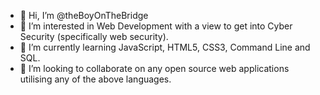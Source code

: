 - 👋 Hi, I’m @theBoyOnTheBridge
- 👀 I’m interested in Web Development with a view to get into Cyber Security (specifically web security).
- 🌱 I’m currently learning JavaScript, HTML5, CSS3, Command Line and SQL.
- 💞️ I’m looking to collaborate on any open source web applications utilising any of the above languages.


<!---
theBoyOnTheBridge/theBoyOnTheBridge is a ✨ special ✨ repository because its `README.md` (this file) appears on your GitHub profile.
You can click the Preview link to take a look at your changes.
--->
